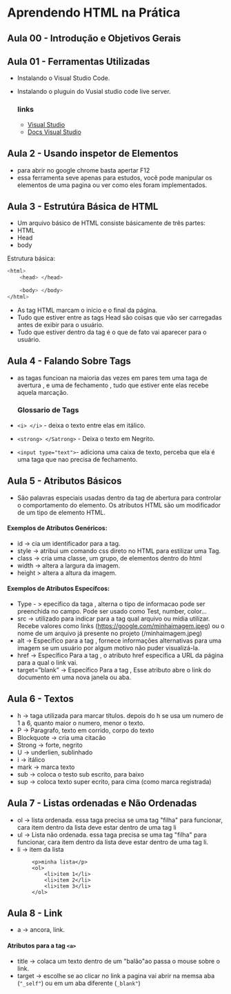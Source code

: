 # Aprendendo HTML na Prática
## Aula 00 - Introdução e Objetivos Gerais

## Aula 01 - Ferramentas Utilizadas
- Instalando o Visual Studio Code.
- Instalando o pluguin do Vusial studio code live server.


  ### links
  - [Visual Studio](https://code.visualstudio.com/)
  - [Docs Visual Studio](https://code.visualstudio.com/docs)
  

## Aula 2 - Usando inspetor de Elementos
- para abrir no google chrome basta apertar F12
- essa ferramenta seve apenas para estudos, você pode manipular os elementos de uma pagina ou ver como eles foram implementados.

## Aula 3 - Estrutúra Básica de HTML
- Um arquivo básico de HTML consiste básicamente de três partes:
- HTML
- Head
- body

Estrutura básica:
```bash
<html>
    <head> </head>
    
    <body> </body>
</html>
```
- As tag HTML marcam o início e o final da página.
- Tudo que estiver entre as tags Head são coisas que vão ser carregadas antes de exibir para o usuário.
- Tudo que estiver dentro da tag <Body> é o que de fato vai aparecer para o usuário.

## Aula 4 - Falando Sobre Tags
- as tagas funcioan na maioria das vezes em pares tem uma taga de avertura <tag>, e uma de fechamento </tag>, tudo que estiver ente elas recebe aquela marcação.

  ### Glossario de Tags
- ```<i> </i>``` - deixa o texto entre elas em itálico.
- ```<strong> </Satrong>``` - Deixa o texto em Negrito.
- ```<input type="text">```- adiciona uma caixa de texto, perceba que ela é uma taga que nao precisa de fechamento.

## Aula 5 - Atributos Básicos
- São palavras especiais usadas dentro da tag de abertura para controlar o comportamento do elemento. Os atributos HTML são um modificador de um tipo de elemento HTML.
#### Exemplos de Atributos Genéricos:
- id -> cia um identificador para a tag.
- style -> atribui um comando css direto no HTML para estilizar uma Tag.
- class -> cria uma classe, um grupo, de elementos dentro do html
- width -> altera a largura da imagem.
- height > altera a altura da imagem.

#### Exemplos de Atributos Específcos:
- Type - > epecífico da taga <imput>, alterna o tipo de informacao pode ser preenchida no campo. Pode ser usado como Test, number, color...
- src -> utilizado para indicar para a tag qual arquivo ou mídia utilizar. Recebe valores como links (https://google.com/minhaimagem.jpeg) ou o nome de um arquivo já presente no projeto (/minhaimagem.jpeg)
- alt -> Específico para a tag <Img>, fornece informações alternativas para uma imagem se um usuário por algum motivo não puder visualizá-la.
- href -> Específico Para a tag <a>, o atributo href especifica a URL da página para a qual o link vai.
- target=”blank” -> Específico Para a tag <a>, Esse atributo abre o link do documento em uma nova janela ou aba.
  
## Aula 6 - Textos
- h -> taga utilizada para marcar títulos. depois do h se usa um numero de 1 a 6, quanto maior o numero, menor o texto.
- P -> Paragrafo, texto em corrido, corpo do texto
- Blockquote -> cria uma citacão
- Strong -> forte, negrito
- U -> underlien, sublinhado
- i -> itálico
- mark -> marca texto
- sub -> coloca o testo sub escrito, para baixo
- sup -> coloca texto super ecrito, para cima (como marca registrada)

## Aula 7 - Listas ordenadas e Não Ordenadas
- ol -> lista ordenada. essa taga precisa se uma tag "filha" para funcionar, cara item dentro da lista deve estar dentro de uma tag li
- ul -> Lista não ordenada. essa taga precisa se uma tag "filha" para funcionar, cara item dentro da lista deve estar dentro de uma tag li.
- li -> item da lista

```
        <p>minha lista</p>
        <ol>
            <li>item 1</li>
            <li>item 2</li>
            <li>item 3</li>
        </ol>
```

## Aula 8 - Link
- a -> ancora, link.
  
#### Atributos para a tag ```<a>```
- title -> colaca um texto dentro de um "balão"ao passa o mouse sobre o link.
- target -> escolhe se ao clicar no link a pagina vai abrir na memsa aba (```"_self"```) ou em um aba diferente (```_blank"```)

